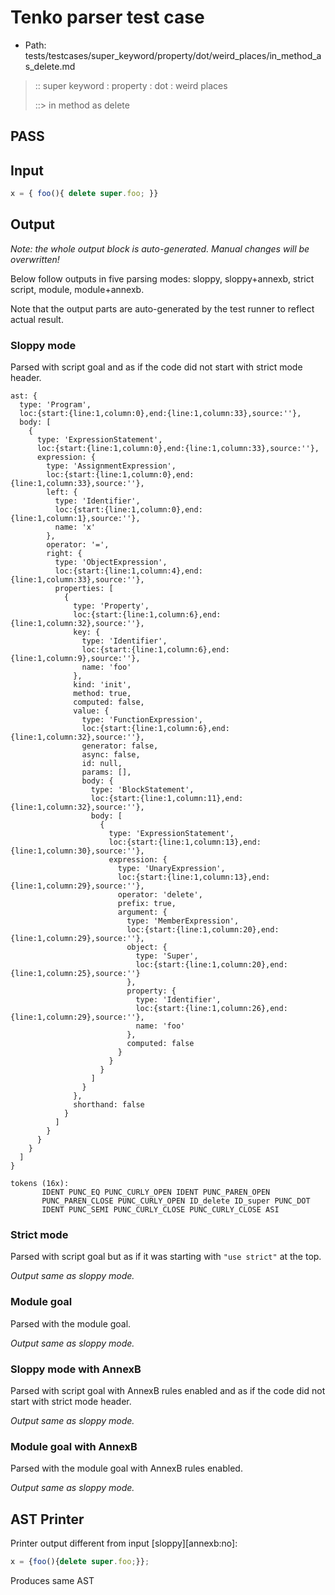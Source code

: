 # Tenko parser test case

- Path: tests/testcases/super_keyword/property/dot/weird_places/in_method_as_delete.md

> :: super keyword : property : dot : weird places
>
> ::> in method as delete
## PASS

## Input

`````js
x = { foo(){ delete super.foo; }}
`````

## Output

_Note: the whole output block is auto-generated. Manual changes will be overwritten!_

Below follow outputs in five parsing modes: sloppy, sloppy+annexb, strict script, module, module+annexb.

Note that the output parts are auto-generated by the test runner to reflect actual result.

### Sloppy mode

Parsed with script goal and as if the code did not start with strict mode header.

`````
ast: {
  type: 'Program',
  loc:{start:{line:1,column:0},end:{line:1,column:33},source:''},
  body: [
    {
      type: 'ExpressionStatement',
      loc:{start:{line:1,column:0},end:{line:1,column:33},source:''},
      expression: {
        type: 'AssignmentExpression',
        loc:{start:{line:1,column:0},end:{line:1,column:33},source:''},
        left: {
          type: 'Identifier',
          loc:{start:{line:1,column:0},end:{line:1,column:1},source:''},
          name: 'x'
        },
        operator: '=',
        right: {
          type: 'ObjectExpression',
          loc:{start:{line:1,column:4},end:{line:1,column:33},source:''},
          properties: [
            {
              type: 'Property',
              loc:{start:{line:1,column:6},end:{line:1,column:32},source:''},
              key: {
                type: 'Identifier',
                loc:{start:{line:1,column:6},end:{line:1,column:9},source:''},
                name: 'foo'
              },
              kind: 'init',
              method: true,
              computed: false,
              value: {
                type: 'FunctionExpression',
                loc:{start:{line:1,column:6},end:{line:1,column:32},source:''},
                generator: false,
                async: false,
                id: null,
                params: [],
                body: {
                  type: 'BlockStatement',
                  loc:{start:{line:1,column:11},end:{line:1,column:32},source:''},
                  body: [
                    {
                      type: 'ExpressionStatement',
                      loc:{start:{line:1,column:13},end:{line:1,column:30},source:''},
                      expression: {
                        type: 'UnaryExpression',
                        loc:{start:{line:1,column:13},end:{line:1,column:29},source:''},
                        operator: 'delete',
                        prefix: true,
                        argument: {
                          type: 'MemberExpression',
                          loc:{start:{line:1,column:20},end:{line:1,column:29},source:''},
                          object: {
                            type: 'Super',
                            loc:{start:{line:1,column:20},end:{line:1,column:25},source:''}
                          },
                          property: {
                            type: 'Identifier',
                            loc:{start:{line:1,column:26},end:{line:1,column:29},source:''},
                            name: 'foo'
                          },
                          computed: false
                        }
                      }
                    }
                  ]
                }
              },
              shorthand: false
            }
          ]
        }
      }
    }
  ]
}

tokens (16x):
       IDENT PUNC_EQ PUNC_CURLY_OPEN IDENT PUNC_PAREN_OPEN
       PUNC_PAREN_CLOSE PUNC_CURLY_OPEN ID_delete ID_super PUNC_DOT
       IDENT PUNC_SEMI PUNC_CURLY_CLOSE PUNC_CURLY_CLOSE ASI
`````

### Strict mode

Parsed with script goal but as if it was starting with `"use strict"` at the top.

_Output same as sloppy mode._

### Module goal

Parsed with the module goal.

_Output same as sloppy mode._

### Sloppy mode with AnnexB

Parsed with script goal with AnnexB rules enabled and as if the code did not start with strict mode header.

_Output same as sloppy mode._

### Module goal with AnnexB

Parsed with the module goal with AnnexB rules enabled.

_Output same as sloppy mode._

## AST Printer

Printer output different from input [sloppy][annexb:no]:

````js
x = {foo(){delete super.foo;}};
````

Produces same AST
